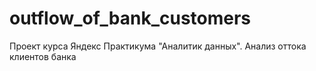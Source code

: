 # outflow_of_bank_customers
Проект курса Яндекс Практикума "Аналитик данных".  Анализ оттока клиентов банка
